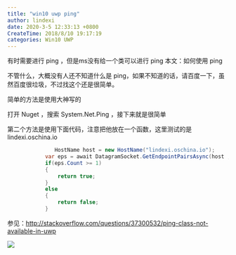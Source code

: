 ```yaml
---
title: "win10 uwp ping"
author: lindexi
date: 2020-3-5 12:33:13 +0800
CreateTime: 2018/8/10 19:17:19
categories: Win10 UWP
---
```


有时需要进行 ping ，但是ms没有给一个类可以进行 ping
本文：如何使用 ping

<!--more-->


<!-- CreateTime:2018/8/10 19:17:19 -->


<!-- csdn -->

不管什么，大概没有人还不知道什么是 ping，如果不知道的话，请百度一下，虽然百度很垃圾，不过找这个还是很简单。

简单的方法是使用大神写的

打开 Nuget ，搜索 System.Net.Ping ，接下来就是很简单

第二个方法是使用下面代码，注意把他放在一个函数，这里测试的是 lindexi.oschina.io


```csharp
               HostName host = new HostName("lindexi.oschina.io");
            var eps = await DatagramSocket.GetEndpointPairsAsync(host , "80");
            if(eps.Count >= 1)
            {
                return true;
            }
            else
            {
                return false;
            }
```


参见：http://stackoverflow.com/questions/37300532/ping-class-not-available-in-uwp

![](http://image.acmx.xyz/34fdad35-5dfe-a75b-2b4b-8c5e313038e2%2F201792392937.jpg)

